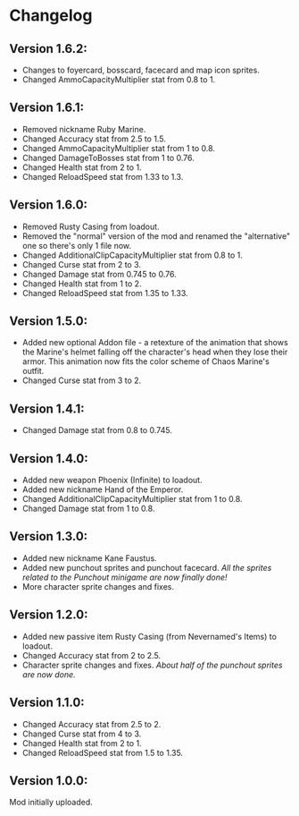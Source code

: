 # Changelog

## Version 1.6.2:
* Changes to foyercard, bosscard, facecard and map icon sprites.
* Changed AmmoCapacityMultiplier stat from 0.8 to 1.

## Version 1.6.1:
* Removed nickname Ruby Marine.
* Changed Accuracy stat from 2.5 to 1.5.
* Changed AmmoCapacityMultiplier stat from 1 to 0.8.
* Changed DamageToBosses stat from 1 to 0.76.
* Changed Health stat from 2 to 1.
* Changed ReloadSpeed stat from 1.33 to 1.3.

## Version 1.6.0:
* Removed Rusty Casing from loadout.
* Removed the "normal" version of the mod and renamed the "alternative" one so there's only 1 file now.
* Changed AdditionalClipCapacityMultiplier stat from 0.8 to 1.
* Changed Curse stat from 2 to 3.
* Changed Damage stat from 0.745 to 0.76.
* Changed Health stat from 1 to 2.
* Changed ReloadSpeed stat from 1.35 to 1.33.

## Version 1.5.0:
* Added new optional Addon file - a retexture of the animation that shows the Marine's helmet falling off the character's head when they lose their armor. This animation now fits the color scheme of Chaos Marine's outfit.
* Changed Curse stat from 3 to 2.

## Version 1.4.1:
* Changed Damage stat from 0.8 to 0.745.

## Version 1.4.0:
* Added new weapon Phoenix (Infinite) to loadout.
* Added new nickname Hand of the Emperor.
* Changed AdditionalClipCapacityMultiplier stat from 1 to 0.8.
* Changed Damage stat from 1 to 0.8.

## Version 1.3.0:
* Added new nickname Kane Faustus.
* Added new punchout sprites and punchout facecard. _All the sprites related to the Punchout minigame are now finally done!_
* More character sprite changes and fixes.

## Version 1.2.0:
* Added new passive item Rusty Casing (from Nevernamed's Items) to loadout.
* Changed Accuracy stat from 2 to 2.5.
* Character sprite changes and fixes. _About half of the punchout sprites are now done._

## Version 1.1.0:
* Changed Accuracy stat from 2.5 to 2.
* Changed Curse stat from 4 to 3.
* Changed Health stat from 2 to 1.
* Changed ReloadSpeed stat from 1.5 to 1.35.

## Version 1.0.0:
Mod initially uploaded.
